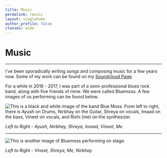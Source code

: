 ```yaml
---
title: Music
permalink: /music
layout: singlehome
author_profile: false
classes: wide
---
```


# Music
---

I've been sporadically writing songs and composing music for a few years now.
Some of my work can be found on my [Soundcloud Page](https://soundcloud.com/rishivanukuru).

For a while in 2016 - 2017, I was part of a semi-professional blues rock band, along with five friends of mine.
We were called Bluemoss. A few images of us performing can be found below.

![This is a black and white image of the band Blue Moss. From left to right, there is Ayush on Drums, Nirbhay on the Guitar, Shreya on vocals, Imaad on the bass, Vineet on vocals, and Rishi (me) on the synthesizer.](\assets\img\bluemoss-compressor.jpg)

*Left to Right - Ayush, Nirbhay, Shreya, Imaad, Vineet, Me*

---

![This is another image of Bluemoss performing on stage.](\assets\img\fullband.jpg)

*Left to Right - Vineet, Shreya, Me, Nirbhay*
